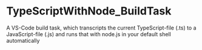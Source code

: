 # TypeScriptWithNode_BuildTask
A VS-Code build task, which transcripts the current TypeScript-file (.ts) to a JavaScript-file (.js) and runs that with node.js in your default shell automatically
